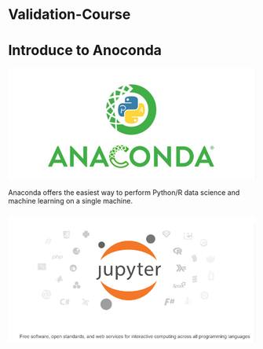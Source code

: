 # Validation-Course

# Introduce to Anoconda

![image](https://github.com/Mmmmmmmmark/Validation-Course/blob/main/1.png)

Anaconda offers the easiest way to perform Python/R data science and machine learning on a single machine.


###
![image](https://github.com/Mmmmmmmmark/Validation-Course/blob/main/2.png)
